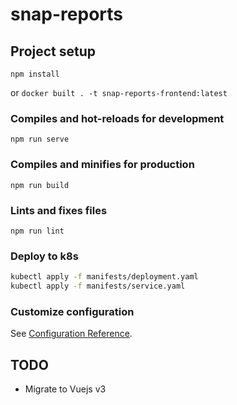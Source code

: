 # snap-reports

## Project setup

```
npm install
```

or `docker built . -t snap-reports-frontend:latest`

### Compiles and hot-reloads for development
```
npm run serve
```

### Compiles and minifies for production
```
npm run build
```

### Lints and fixes files
```
npm run lint
```

### Deploy to k8s

```sh
kubectl apply -f manifests/deployment.yaml
kubectl apply -f manifests/service.yaml
```

### Customize configuration
See [Configuration Reference](https://cli.vuejs.org/config/).

## TODO

* Migrate to Vuejs v3